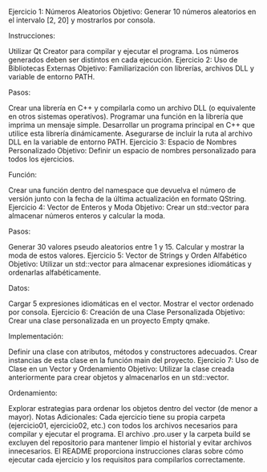 Ejercicio 1: Números Aleatorios
Objetivo: Generar 10 números aleatorios en el intervalo [2, 20] y mostrarlos por consola.

Instrucciones:

Utilizar Qt Creator para compilar y ejecutar el programa.
Los números generados deben ser distintos en cada ejecución.
Ejercicio 2: Uso de Bibliotecas Externas
Objetivo: Familiarización con librerías, archivos DLL y variable de entorno PATH.

Pasos:

Crear una librería en C++ y compilarla como un archivo DLL (o equivalente en otros sistemas operativos).
Programar una función en la librería que imprima un mensaje simple.
Desarrollar un programa principal en C++ que utilice esta librería dinámicamente.
Asegurarse de incluir la ruta al archivo DLL en la variable de entorno PATH.
Ejercicio 3: Espacio de Nombres Personalizado
Objetivo: Definir un espacio de nombres personalizado para todos los ejercicios.

Función:

Crear una función dentro del namespace que devuelva el número de versión junto con la fecha de la última actualización en formato QString.
Ejercicio 4: Vector de Enteros y Moda
Objetivo: Crear un std::vector para almacenar números enteros y calcular la moda.

Pasos:

Generar 30 valores pseudo aleatorios entre 1 y 15.
Calcular y mostrar la moda de estos valores.
Ejercicio 5: Vector de Strings y Orden Alfabético
Objetivo: Utilizar un std::vector para almacenar expresiones idiomáticas y ordenarlas alfabéticamente.

Datos:

Cargar 5 expresiones idiomáticas en el vector.
Mostrar el vector ordenado por consola.
Ejercicio 6: Creación de una Clase Personalizada
Objetivo: Crear una clase personalizada en un proyecto Empty qmake.

Implementación:

Definir una clase con atributos, métodos y constructores adecuados.
Crear instancias de esta clase en la función main del proyecto.
Ejercicio 7: Uso de Clase en un Vector y Ordenamiento
Objetivo: Utilizar la clase creada anteriormente para crear objetos y almacenarlos en un std::vector.

Ordenamiento:

Explorar estrategias para ordenar los objetos dentro del vector (de menor a mayor).
Notas Adicionales:
Cada ejercicio tiene su propia carpeta (ejercicio01, ejercicio02, etc.) con todos los archivos necesarios para compilar y ejecutar el programa.
El archivo .pro.user y la carpeta build se excluyen del repositorio para mantener limpio el historial y evitar archivos innecesarios.
El README proporciona instrucciones claras sobre cómo ejecutar cada ejercicio y los requisitos para compilarlos correctamente.
